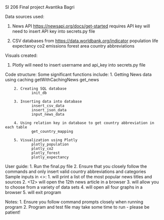 SI 206
Final project
Avantika Bagri

Data sources used:
1. News API https://newsapi.org/docs/get-started
		requires API key
		will need to insert API key into secrets.py file

2. CSV databases from https://data.worldbank.org/indicator
		population
		life expectancy
		co2 emissions
		forest area
		country abbreviations

Visuals created:
1. Plotly
		will need to insert username and api_key into secrets.py file

Code structure:
		Some significant functions include:
		1. Getting News data using caching
				getWithCachingNews
				get_news

		2. Creating SQL database
				init_db

		3. Inserting data into database
				insert_csv_data
				insert_json_data
				input_news_data

		4. Using relation key in database to get country abbreviation in each table
				get_country_mapping

		5. Visualization using Plotly
				plotly_population
				plotly_co2
				plotly_forest
				plotly_expectancy

User guide:
		1. Run the final.py file
		2. Ensure that you closely follow the commands and only insert valid country abbreviations and categories
				Sample inputs in <>:
				1. <US sports> will print a list of the most popular news titles and sources
				2. <12> will open the 12th news article in a browser
				3. <graph> will allow you to choose from a variety of data sets
				4. <graph All> will open all four graphs in a browser
				5. <exit> will exit program

Notes:
		1. Ensure you follow command prompts closely when running program
		2. Program and test file may take some time to run -  please be patient!
